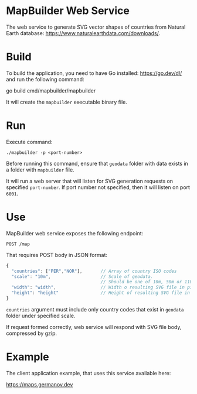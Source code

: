 # MapBuilder Web Service
The web service to generate SVG vector shapes of countries from Natural Earth database: https://www.naturalearthdata.com/downloads/.

# Build

To build the application, you need to have Go installed: https://go.dev/dl/ and run the following command:

go build cmd/mapbuilder/mapbuilder

It will create the `mapbuilder` executable binary file.

# Run

Execute command:

```
./mapbuilder -p <port-number>
```

Before running this command, ensure that `geodata` folder with data exists in a folder with `mapbuilder` file.

It will run a web server that will listen for SVG generation requests on specified `port-number`. If port number not specified, then it will listen on port `6001`.

# Use

MapBuilder web service exposes the following endpoint:

`POST /map`

That requires POST body in JSON format:

```javascript
{
  "countries": ["PER","NOR"],       // Array of country ISO codes
  "scale": "10m",                   // Scale of geodata. 
                                    // Should be one of 10m, 50m or 110m
  "width": "width",                 // Width o resulting SVG file in pixels
  "height": "height"                // Height of resulting SVG file in pixels 
}
```

`countries` argument must include only country codes that exist in `geodata` folder under specified scale.

If request formed correctly, web service will respond with SVG file body, compressed by gzip.

# Example

The client application example, that uses this service available here:

https://maps.germanov.dev
